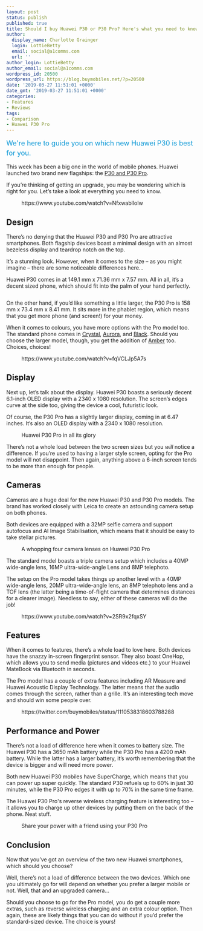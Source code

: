```yaml
---
layout: post
status: publish
published: true
title: Should I buy Huawei P30 or P30 Pro? Here's what you need to know
author:
  display_name: Charlotte Grainger
  login: LottieBetty
  email: social@a1comms.com
  url: ''
author_login: LottieBetty
author_email: social@a1comms.com
wordpress_id: 20500
wordpress_url: https://blog.buymobiles.net/?p=20500
date: '2019-03-27 11:51:01 +0000'
date_gmt: '2019-03-27 11:51:01 +0000'
categories:
- Features
- Reviews
tags:
- Comparison
- Huawei P30 Pro
---
```

<p><!-- wp:paragraph --></p>
<p><span class="postStandFirst" style="color: #0896d5; line-height: 26px; font-size: 18px;">We're here to guide you on which new Huawei P30 is best for you.</span></p>
<p><!-- /wp:paragraph --></p>
<p><!-- wp:paragraph --></p>
<p>This week has been a big one in the world of mobile phones. Huawei launched two brand new flagships: the <a href="https://www.buymobiles.net/huawei-p30-pro-deals" target="_blank" rel="noopener noreferrer">P30 and P30 Pro</a>.</p>
<p><!-- /wp:paragraph --></p>
<p><!-- wp:paragraph --></p>
<p>If you&rsquo;re thinking of getting an upgrade, you may be wondering which is right for you. Let&rsquo;s take a look at everything you need to know.</p>
<p><!-- /wp:paragraph --></p>
<p><!-- wp:core-embed/youtube {"url":"https://www.youtube.com/watch?v=NfxwablloIw","type":"video","providerNameSlug":"youtube","className":"wp-embed-aspect-16-9 wp-has-aspect-ratio"} --></p>
<figure class="wp-block-embed-youtube wp-block-embed is-type-video is-provider-youtube wp-embed-aspect-16-9 wp-has-aspect-ratio">
<div class="wp-block-embed__wrapper">
https://www.youtube.com/watch?v=NfxwablloIw
</div>
</figure>
<p><!-- /wp:core-embed/youtube --></p>
<p><!-- wp:heading --></p>
<h2>Design</h2>
<p><!-- /wp:heading --></p>
<p><!-- wp:paragraph --></p>
<p>There&rsquo;s no denying that the Huawei P30 and P30 Pro are attractive smartphones. Both flagship devices boast a minimal design with an almost bezeless display and teardrop notch on the top.</p>
<p><!-- /wp:paragraph --></p>
<p><!-- wp:paragraph --></p>
<p>It&rsquo;s a stunning look. However, when it comes to the size &ndash; as you might imagine &ndash; there are some noticeable differences here&hellip;</p>
<p><!-- /wp:paragraph --></p>
<p><!-- wp:paragraph --></p>
<p>Huawei P30 comes in at 149.1 mm x 71.36 mm x 7.57 mm. All in all, it&rsquo;s a decent sized phone, which should fit into the palm of your hand perfectly.</p>
<p><!-- /wp:paragraph --></p>
<p><!-- wp:image {"id":20520} --></p>
<figure class="wp-block-image"><img src="https://storage.googleapis.com/a1comms-blog-buymobiles/1/2019/03/p30-pro-design.jpg" alt="" class="wp-image-20520"/></figure>
<p><!-- /wp:image --></p>
<p><!-- wp:paragraph --></p>
<p>On the other hand, if you&rsquo;d like something a little larger, the P30 Pro is 158 mm x 73.4 mm x 8.41 mm. It sits more in the phablet region, which means that you get more phone (and screen!) for your money.</p>
<p><!-- /wp:paragraph --></p>
<p><!-- wp:paragraph --></p>
<p>When it comes to colours, you have more options with the Pro model too. The standard phone comes in <a href="https://www.buymobiles.net/huawei/p30-pro-128gb-crystal">Crystal</a>, <a href="https://www.buymobiles.net/huawei/p30-pro-128gb-aurora">Aurora</a>, and <a href="https://www.buymobiles.net/huawei/p30-pro-128gb-black">Black</a>. Should you choose the larger model, though, you get the addition of <a href="https://www.buymobiles.net/huawei/p30-pro-512gb-amber" target="_blank" rel="noreferrer noopener" aria-label="Amber (opens in a new tab)">Amber</a> too. Choices, choices!</p>
<p><!-- /wp:paragraph --></p>
<p><!-- wp:core-embed/youtube {"url":"https://www.youtube.com/watch?v=fqVCLJp5A7s","type":"video","providerNameSlug":"youtube","className":"wp-embed-aspect-16-9 wp-has-aspect-ratio"} --></p>
<figure class="wp-block-embed-youtube wp-block-embed is-type-video is-provider-youtube wp-embed-aspect-16-9 wp-has-aspect-ratio">
<div class="wp-block-embed__wrapper">
https://www.youtube.com/watch?v=fqVCLJp5A7s
</div>
</figure>
<p><!-- /wp:core-embed/youtube --></p>
<p><!-- wp:heading --></p>
<h2>Display</h2>
<p><!-- /wp:heading --></p>
<p><!-- wp:paragraph --></p>
<p>Next up, let&rsquo;s talk about the display. Huawei P30 boasts a seriously decent 6.1-inch OLED display with a 2340 x 1080 resolution. The screen&rsquo;s edges curve at the side too, giving the device a cool, futuristic look.</p>
<p><!-- /wp:paragraph --></p>
<p><!-- wp:paragraph --></p>
<p>Of course, the P30 Pro has a slightly larger display, coming in at 6.47 inches. It&rsquo;s also an OLED display with a 2340 x 1080 resolution.</p>
<p><!-- /wp:paragraph --></p>
<p><!-- wp:image {"id":20516} --></p>
<figure class="wp-block-image"><img src="https://storage.googleapis.com/a1comms-blog-buymobiles/1/2019/03/huawei-p30-pro-screen.jpg" alt="" class="wp-image-20516"/><br />
<figcaption>Huawei P30 Pro in all its glory</figcaption>
</figure>
<p><!-- /wp:image --></p>
<p><!-- wp:paragraph --></p>
<p>There&rsquo;s not a whole load between the two screen sizes but you <em>will</em> notice a difference. If you&rsquo;re used to having a larger style screen, opting for the Pro model will not disappoint. Then again, anything above a 6-inch screen tends to be more than enough for people.</p>
<p><!-- /wp:paragraph --></p>
<p><!-- wp:heading --></p>
<h2>Cameras</h2>
<p><!-- /wp:heading --></p>
<p><!-- wp:paragraph --></p>
<p>Cameras are a huge deal for the new Huawei P30 and P30 Pro models. The brand has worked closely with Leica to create an astounding camera setup on both phones.</p>
<p><!-- /wp:paragraph --></p>
<p><!-- wp:paragraph --></p>
<p>Both devices are equipped with a 32MP selfie camera and support autofocus and AI Image Stabilisation, which means that it should be easy to take stellar pictures.</p>
<p><!-- /wp:paragraph --></p>
<p><!-- wp:image {"id":20515} --></p>
<figure class="wp-block-image"><img src="https://storage.googleapis.com/a1comms-blog-buymobiles/1/2019/03/huawei-p30-pro-camera.jpg" alt="" class="wp-image-20515"/><br />
<figcaption>A whopping four camera lenses on Huawei P30 Pro</figcaption>
</figure>
<p><!-- /wp:image --></p>
<p><!-- wp:paragraph --></p>
<p>The standard model boasts a triple camera setup which includes a 40MP wide-angle lens, 16MP ultra-wide-angle Lens and 8MP telephoto.</p>
<p><!-- /wp:paragraph --></p>
<p><!-- wp:paragraph --></p>
<p>The setup on the Pro model takes things up another level with a 40MP wide-angle lens, 20MP ultra-wide-angle lens, an 8MP telephoto lens and a TOF lens (the latter being a time-of-flight camera that determines distances for a clearer image). Needless to say, either of these cameras will do the job!</p>
<p><!-- /wp:paragraph --></p>
<p><!-- wp:core-embed/youtube {"url":"https://www.youtube.com/watch?v=2SR9x2fqxSY","type":"video","providerNameSlug":"youtube","className":"wp-embed-aspect-16-9 wp-has-aspect-ratio"} --></p>
<figure class="wp-block-embed-youtube wp-block-embed is-type-video is-provider-youtube wp-embed-aspect-16-9 wp-has-aspect-ratio">
<div class="wp-block-embed__wrapper">
https://www.youtube.com/watch?v=2SR9x2fqxSY
</div>
</figure>
<p><!-- /wp:core-embed/youtube --></p>
<p><!-- wp:heading --></p>
<h2>Features</h2>
<p><!-- /wp:heading --></p>
<p><!-- wp:paragraph --></p>
<p>When it comes to features, there&rsquo;s a whole load to love here. Both devices have the snazzy in-screen fingerprint sensor. They also boast OneHop, which allows you to send media (pictures and videos etc.) to your Huawei MateBook via Bluetooth in seconds.</p>
<p><!-- /wp:paragraph --></p>
<p><!-- wp:paragraph --></p>
<p>The Pro model has a couple of extra features including AR Measure and Huawei Acoustic Display Technology. The latter means that the audio comes through the screen, rather than a grille. It&rsquo;s an interesting tech move and should win some people over.</p>
<p><!-- /wp:paragraph --></p>
<p><!-- wp:core-embed/twitter {"url":"https://twitter.com/buymobiles/status/1110538318603788288","type":"rich","providerNameSlug":"twitter","className":""} --></p>
<figure class="wp-block-embed-twitter wp-block-embed is-type-rich is-provider-twitter">
<div class="wp-block-embed__wrapper">
https://twitter.com/buymobiles/status/1110538318603788288
</div>
</figure>
<p><!-- /wp:core-embed/twitter --></p>
<p><!-- wp:heading --></p>
<h2>Performance and Power</h2>
<p><!-- /wp:heading --></p>
<p><!-- wp:paragraph --></p>
<p>There&rsquo;s not a load of difference here when it comes to battery size. The Huawei P30 has a 3650 mAh battery while the P30 Pro has a 4200 mAh battery. While the latter has a larger battery, it&rsquo;s worth remembering that the device is bigger and will need more power.</p>
<p><!-- /wp:paragraph --></p>
<p><!-- wp:paragraph --></p>
<p>Both new Huawei P30 mobiles have SuperCharge, which means that you can power up super quickly. The standard P30 refuels up to 60% in just 30 minutes, while the P30 Pro edges it with up to 70% in the same time frame.</p>
<p><!-- /wp:paragraph --></p>
<p><!-- wp:paragraph --></p>
<p>The Huawei P30 Pro's reverse wireless charging feature is interesting too &ndash; it allows you to charge up other devices by putting them on the back of the phone. Neat stuff.</p>
<p><!-- /wp:paragraph --></p>
<p><!-- wp:image {"id":20523} --></p>
<figure class="wp-block-image"><img src="https://storage.googleapis.com/a1comms-blog-buymobiles/1/2019/03/huawei-p30-pro-wireless-reverse-charging.jpg" alt="" class="wp-image-20523"/><br />
<figcaption>Share your power with a friend using your P30 Pro</figcaption>
</figure>
<p><!-- /wp:image --></p>
<p><!-- wp:heading --></p>
<h2>Conclusion</h2>
<p><!-- /wp:heading --></p>
<p><!-- wp:paragraph --></p>
<p>Now that you&rsquo;ve got an overview of the two new Huawei smartphones, which should you choose?</p>
<p><!-- /wp:paragraph --></p>
<p><!-- wp:paragraph --></p>
<p>Well, there&rsquo;s not a load of difference between the two devices. Which one you ultimately go for will depend on whether you prefer a larger mobile or not. Well, that and an upgraded camera&hellip;</p>
<p><!-- /wp:paragraph --></p>
<p><!-- wp:paragraph --></p>
<p>Should you choose to go for the Pro model, you do get a couple more extras, such as reverse wireless charging and an extra colour option. Then again, these are likely things that you can do without if you&rsquo;d prefer the standard-sized device. The choice is yours!</p>
<p><!-- /wp:paragraph --></p>
<p><!-- wp:image {"id":20487,"linkDestination":"custom"} --></p>
<figure class="wp-block-image"><a href="https://www.buymobiles.net/huawei-p30-pro-deals" target="_blank" rel="noreferrer noopener"><img src="https://storage.googleapis.com/a1comms-blog-buymobiles/1/2019/03/huawei-p30-buy-now.jpg" alt="" class="wp-image-20487"/></a></figure>
<p><!-- /wp:image --></p>
